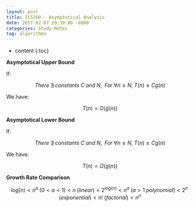 ```yaml
---
layout: post
title: ICS260 - Asymptotical Analysis
date: 2017-02-07 19:39:00 -0800
categories: Study-Notes
tag: algorithms
---
```


* content
{:toc}



__Asymptotical Upper Bound__  

If:  

$$ There\;\exists\; constants\;C\;and\;N,\;\; For\;\forall n \geq N,\;T(n) \leq C g(n) $$

We have:  

$$ T(n) = O(g(n)) $$

__Asymptotical Lower Bound__  

If:  

$$ There\;\exists\; constants\;C\;and\;N,\;\; For\;\forall n \geq N,\;T(n) \geq C g(n) $$

We have:  

$$ T(n) = \Omega(g(n)) $$

__Growth Rate Comparison__  

$$ log(n) < n^{a}\;(0 < a < 1) < n\;(linear) = 2^{log(n)} < n^{a}\;(a > 1\;polynomial) < 2^{n}\;(exponential) < n!\;(factorial) < n^{n} $$

